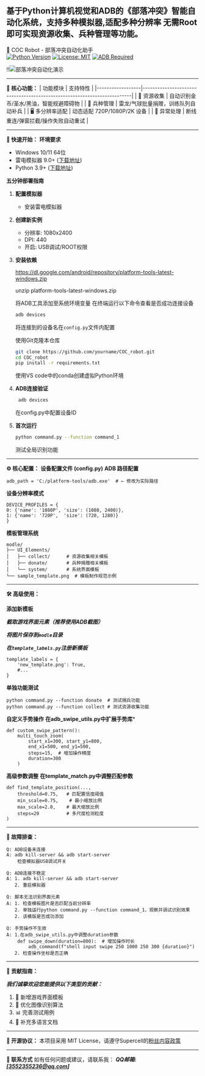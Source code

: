 基于Python计算机视觉和ADB的《部落冲突》智能自动化系统，支持多种模拟器,适配多种分辨率
无需Root即可实现资源收集、兵种管理等功能。
---------------------------------
🏰 COC Robot - 部落冲突自动化助手    
[![Python Version](https://img.shields.io/badge/Python-3.9%2B-blue.svg)](https://www.python.org/)
[![License: MIT](https://img.shields.io/badge/License-MIT-green.svg)](https://opensource.org/licenses/MIT)
[![ADB Required](https://img.shields.io/badge/ADB-34.0.5+-orange.svg)](https://developer.android.com/studio/releases/platform-tools)

!!![部落冲突自动化演示](images/demo.gif)

---------------------------------
**🌟 核心功能：**
| 功能模块         | 支持特性                                                                 |
|------------------|-------------------------------------------------------------------------|
| 🔄 资源收集       | 自动识别金币/圣水/黑油，智能规避障碍物                                   |
| 🐉 兵种管理       | 雷龙/气球批量捐赠，训练队列自动补兵                                      |
| 🖥️ 多分辨率适配   | 动态适配 720P/1080P/2K 设备                                             |
| 🚨 异常处理       | 断线重连/弹窗拦截/操作失败自动重试                                       |

---------------------------------
**🚀 快速开始：**
****环境要求****
- Windows 10/11 64位
- 雷电模拟器 9.0+ ([下载地址](https://www.ldmnq.com))
- Python 3.9+ ([下载地址](https://www.python.org/downloads/))

**五分钟部署指南**

1. **配置模拟器**
   - 安装雷电模拟器
   
2. **创建新实例**
   - 分辨率: 1080x2400
   - DPI: 440
   - 开启: USB调试/ROOT权限

3. **安装依赖**
   
    https://dl.google.com/android/repository/platform-tools-latest-windows.zip
   
    unzip platform-tools-latest-windows.zip
   
   将ADB工具添加至系统环境变量
   在终端运行以下命令查看是否成功连接设备
    
    ```bash
    adb devices
    ```
    将连接到的设备名在`config.py`文件内配置

    使用Git克隆本仓库
    ```bash
    git clone https://github.com/yourname/COC_robot.git
    cd COC_robot
    pip install -r requirements.txt
    ```

    使用VS code中的conda创建虚拟Python环境

4. **ADB连接验证**
   ```bash
    adb devices
   ```
    在config.py中配置设备ID

6. **首次运行**
   ```bash
   python command.py --function command_1
   ```
   测试全局识别功能
---------------------------------
**⚙️ 核心配置：**
**设备配置文件 (config.py)**
**ADB 路径配置**


    adb_path = 'C:/platform-tools/adb.exe'  # ← 修改为实际路径

    
**设备分辨率模式**


    DEVICE_PROFILES = {
    0: {'name': '1080P', 'size': (1080, 2400)},
    1: {'name': '720P',  'size': (720, 1280)}
    }

    
**模板管理系统**

    modle/
    ├── UI_Elements/
    │   ├── collect/      # 资源收集相关模板
    │   ├── donate/       # 兵种捐赠相关模板
    │   └── system/       # 系统界面模板
    └── sample_template.png  # 模板制作规范示例
---------------------------------
**🛠️ 高级使用：**

**添加新模板**

***截取游戏界面元素（推荐使用ADB截图）***

***将图片保存到`modle`目录***

***在`template_labels.py`注册新模板***

    template_labels = {
        'new_template.png': True,
        #...
    }

**单独功能测试**

    python command.py --function donate  # 测试捐兵功能
    python command.py --function collect # 测试资源收集功能

**自定义手势操作**
****在adb_swipe_utils.py中扩展手势库*****

    def custom_swipe_pattern():
        multi_touch_zoom(
            start_x1=300, start_y1=800, 
            end_x1=500, end_y1=500,
            steps=15,  # 增加操作精度
            duration=300
        )

****高级参数调整****
****在template_match.py中调整匹配参数****

    def find_template_position(...,
        threshold=0.75,   # 匹配置信度阈值
        min_scale=0.75,    # 最小缩放比例
        max_scale=2.0,    # 最大缩放比例
        steps=20          # 多尺度检测粒度
    )
    
---------------------------------
**🚨 故障排查：**

    Q: ADB设备未连接
    A: adb kill-server && adb start-server
        检查模拟器USB调试开关

    Q: ADB连接不稳定
    A: 1. adb kill-server && adb start-server
       2. 重启模拟器

    Q: 脚本无法识别界面元素
    A: 1. 检查模板图片是否匹配当前分辨率
       2. 单独运行python command.py --function command_1，观察并调试识别效果
       2. 该模版是否成功添加

    Q: 手势操作不生效
    A: 1.在adb_swipe_utils.py中调整duration参数
        def swipe_down(duration=800):  # 增加操作时长
            adb_command(f"shell input swipe 250 1000 250 300 {duration}")
       2. 检查操作坐标是否正确
---------------------------------
**🤝 贡献指南：**

***我们诚挚欢迎您能提供以下类型的贡献：***
1. 🎯 新增游戏界面模板
2. 🧩 优化图像识别算法 
3. 📊 完善测试用例 
4. 📝 补充多语言文档

--------------------------------
**📄 开源协议：**
    本项目采用 MIT License，请遵守Supercell的[粉丝内容政策](https://www.supercell.com/fan-content-policy)

--------------------------------
**📧 联系方式**
如有任何问题或建议，请联系我：
***QQ邮箱:[3552355236@qq.com]***
